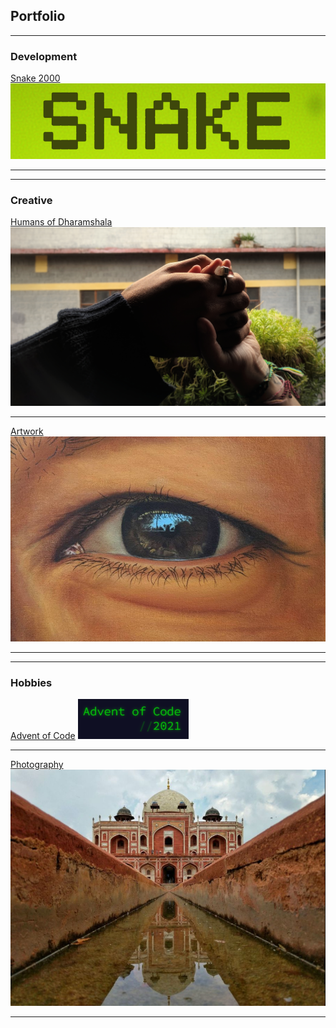 ## Portfolio

---

### Development

[Snake 2000](/Snake2000)
<img src="images/snake_thumbnail.png?raw=true"/>

---
---

### Creative

[Humans of Dharamshala](/humans_of_dharamshala)
<img src="images/carpe-diem.jpeg?raw=true"/>

---

[Artwork](https://www.instagram.com/rwebbart/)
<img src="images/eye.png?raw=true"/>

---
---

### Hobbies

[Advent of Code](https://github.com/2nPlusOne/AoC-2021)
<img src="images/adventofcode.png?raw=true"/>

---

[Photography](https://www.eyeem.com/u/spiceofthelens)
<img src="images/humayun.png?raw=true"/>

---
